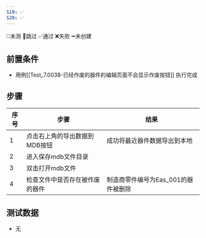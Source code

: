 ```yaml
---
S19: ✅
S20: ✅
---
```

◻️未测    🚫跳过     ✅通过    ❌失败     ➖未创建

## 前置条件

- 用例[[Test_7.0038-已经作废的器件的编辑页面不会显示作废按钮]] 执行完成

## 步骤

| 序号  | 步骤               | 结果                    |
| --- | ---------------- | --------------------- |
| 1   | 点击右上角的导出数据到MDB按钮 | 成功将最近器件数据导出到本地        |
| 2   | 进入保存mdb文件目录      |                       |
| 3   | 双击打开mdb文件        |                       |
| 4   | 检查文件中是否存在被作废的器件  | 制造商零件编号为Eas_001的器件被删除 |

## 测试数据

- 无
